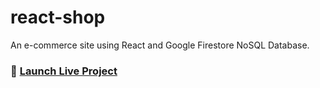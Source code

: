 # react-shop

An e-commerce site using React and Google Firestore NoSQL Database.

### 🚀 [Launch Live Project]()